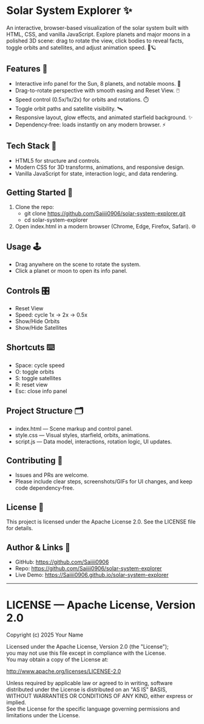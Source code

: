 # Solar System Explorer ✨

An interactive, browser-based visualization of the solar system built with HTML, CSS, and vanilla JavaScript. Explore planets and major moons in a polished 3D scene: drag to rotate the view, click bodies to reveal facts, toggle orbits and satellites, and adjust animation speed. 🚀🪐

## Features 🌟
- Interactive info panel for the Sun, 8 planets, and notable moons. 🧭
- Drag-to-rotate perspective with smooth easing and Reset View. 🖱️
- Speed control (0.5x/1x/2x) for orbits and rotations. ⏱️
- Toggle orbit paths and satellite visibility. 🛰️
- Responsive layout, glow effects, and animated starfield background. ✨
- Dependency‑free: loads instantly on any modern browser. ⚡

## Tech Stack 🧰
- HTML5 for structure and controls.
- Modern CSS for 3D transforms, animations, and responsive design.
- Vanilla JavaScript for state, interaction logic, and data rendering.

## Getting Started 🏁
1. Clone the repo:
   - git clone https://github.com/Saiiii0906/solar-system-explorer.git  
   - cd solar-system-explorer
2. Open index.html in a modern browser (Chrome, Edge, Firefox, Safari). 🌐

## Usage 🕹️
- Drag anywhere on the scene to rotate the system.
- Click a planet or moon to open its info panel.

## Controls 🎛️
- Reset View
- Speed: cycle 1x → 2x → 0.5x
- Show/Hide Orbits
- Show/Hide Satellites

## Shortcuts ⌨️
- Space: cycle speed
- O: toggle orbits
- S: toggle satellites
- R: reset view
- Esc: close info panel

## Project Structure 🗂️
- index.html — Scene markup and control panel.
- style.css — Visual styles, starfield, orbits, animations.
- script.js — Data model, interactions, rotation logic, UI updates.

## Contributing 🤝
- Issues and PRs are welcome.  
- Please include clear steps, screenshots/GIFs for UI changes, and keep code dependency‑free.

## License 📄
This project is licensed under the Apache License 2.0. See the LICENSE file for details.

## Author & Links 🔗
- GitHub: https://github.com/Saiiii0906  
- Repo: https://github.com/Saiiii0906/solar-system-explorer  
- Live Demo: https://Saiiii0906.github.io/solar-system-explorer

***

# LICENSE — Apache License, Version 2.0

Copyright (c) 2025 Your Name

Licensed under the Apache License, Version 2.0 (the "License");  
you may not use this file except in compliance with the License.  
You may obtain a copy of the License at:

http://www.apache.org/licenses/LICENSE-2.0

Unless required by applicable law or agreed to in writing, software  
distributed under the License is distributed on an "AS IS" BASIS,  
WITHOUT WARRANTIES OR CONDITIONS OF ANY KIND, either express or implied.  
See the License for the specific language governing permissions and  
limitations under the License.
